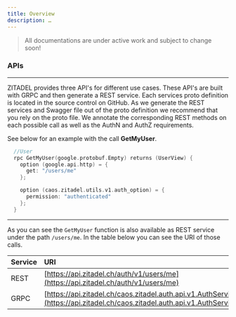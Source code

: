 ```yaml
---
title: Overview
description: …
---
```


> All documentations are under active work and subject to change soon!

### APIs

---

ZITADEL provides three API's for different use cases. These API's are built with GRPC and then generate a REST service.
Each services proto definition is located in the source control on GitHub.
As we generate the REST services and Swagger file out of the proto definition we recommend that you rely on the proto file.
We annotate the corresponding REST methods on each possible call as well as the AuthN and AuthZ requirements.

See below for an example with the call **GetMyUser**.

```Go
  //User
  rpc GetMyUser(google.protobuf.Empty) returns (UserView) {
    option (google.api.http) = {
      get: "/users/me"
    };

    option (caos.zitadel.utils.v1.auth_option) = {
      permission: "authenticated"
    };
  }
```

---

As you can see the `GetMyUser` function is also available as REST service under the path `/users/me`.
In the table below you can see the URI of those calls.

| Service | URI                                                                                                                                            |
|:--------|:-----------------------------------------------------------------------------------------------------------------------------------------------|
| REST    | [https://api.zitadel.ch/auth/v1/users/me](https://api.zitadel.ch/auth/v1/users/me)                                                             |
| GRPC    | [https://api.zitadel.ch/caos.zitadel.auth.api.v1.AuthService/GetMyUser](https://api.zitadel.ch/caos.zitadel.auth.api.v1.AuthService/GetMyUser) |
